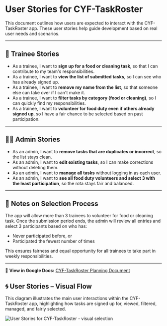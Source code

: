 # User Stories for CYF-TaskRoster

This document outlines how users are expected to interact with the CYF-TaskRoster app. These user stories help guide development based on real user needs and scenarios.

---

## 👤 Trainee Stories

- As a trainee, I want to **sign up for a food or cleaning task**, so that I can contribute to my team's responsibilities.
- As a trainee, I want to **view the list of submitted tasks**, so I can see who has already signed up.
- As a trainee, I want to **remove my name from the list**, so that someone else can take over if I can't make it.
- As a trainee, I want to **filter tasks by category (food or cleaning)**, so I can quickly find my responsibilities.
- As a trainee, I want to **volunteer for food duty even if others already signed up**, so I have a fair chance to be selected based on past participation.

---

## 👩‍💼 Admin Stories

- As an admin, I want to **remove tasks that are duplicates or incorrect**, so the list stays clean.
- As an admin, I want to **edit existing tasks**, so I can make corrections without deleting them.
- As an admin, I want to **manage all tasks** without logging in as each user.
- As an admin, I want to **see all food duty volunteers and select 3 with the least participation**, so the rota stays fair and balanced.

---

## 🔄 Notes on Selection Process

The app will allow more than 3 trainees to volunteer for food or cleaning task. Once the submission period ends, the admin will review all entries and select 3 participants based on who has:
- Never participated before, or
- Participated the fewest number of times

This ensures fairness and equal opportunity for all trainees to take part in weekly responsibilities.

---

📝 **View in Google Docs:**  [CYF-TaskRoster Planning Document](https://docs.google.com/document/d/1dR3jdfa2LqaIzXjtDZdq3OrxvSfZNf51jO_GbL2eby8/edit?usp=sharing)

## 🌀 User Stories – Visual Flow

This diagram illustrates the main user interactions within the CYF-TaskRoster app, highlighting how tasks are signed up for, viewed, filtered, managed, and fairly selected.


![User Stories for CYF-TaskRoster - visual selection](https://github.com/user-attachments/assets/9b8ebcba-af07-4bda-ba7a-5eaa3a84ef45)
